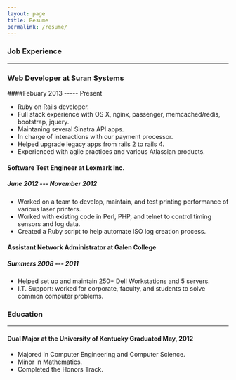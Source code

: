 ```yaml
---
layout: page
title: Resume
permalink: /resume/
---
```


### Job Experience
------------------

### Web Developer at Suran Systems  

####Febuary 2013 ----- Present

  - Ruby on Rails developer.
  - Full stack experience with OS X, nginx, passenger, memcached/redis, bootstrap, jquery.
  - Maintaning several Sinatra API apps.
  - In charge of interactions with our payment processor.
  - Helped upgrade legacy apps from rails 2 to rails 4.
  - Experienced with agile practices and various Atlassian products. 

#### Software Test Engineer at Lexmark Inc.  

##### June 2012 --- November 2012
  
  - Worked on a team to develop, maintain, and test printing performance of various laser printers.
  - Worked with existing code in Perl, PHP, and telnet to control timing sensors and log data. 
  - Created a Ruby script to help automate ISO log creation process. 

#### Assistant Network Administrator at Galen College 

##### Summers 2008 --- 2011
  
  - Helped set up and maintain 250+ Dell Workstations and 5 servers.
  -  I.T. Support: worked for corporate, faculty, and students to solve common computer problems.
  
### Education
-------------

#### Dual Major at the University of Kentucky  Graduated May, 2012
  - Majored in Computer Engineering and Computer Science. 
  - Minor in Mathematics.
  - Completed the Honors Track.  